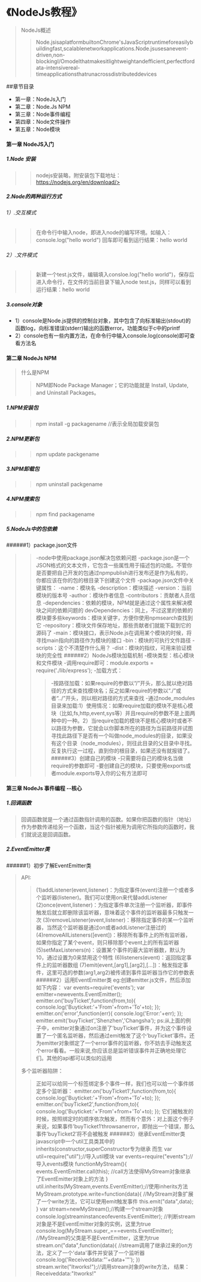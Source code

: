 # 《NodeJs教程》

> NodeJs概述
>> Node.jsisaplatformbuiltonChrome'sJavaScriptruntimeforeasilybuildingfast,scalablenetworkapplications.Node.jsusesanevent-driven,non-blockingI/Omodelthatmakesitlightweightandefficient,perfectfordata-intensivereal-timeapplicationsthatrunacrossdistributeddevices


##章节目录
* 第一章：NodeJs入门
* 第二章：Node.Js NPM
* 第三章：Node事件编程
* 第四章：Node文件操作
* 第五章：Node模块

#### 第一章 NodeJS入门
##### 1.Node 安装
>> nodejs安装略，附安装包下载地址：https://nodejs.org/en/download/>
##### 2.Node的两种运行方式
###### 1）.交互模式
>> 在命令行中输入node，即进入node的编写环境。如输入：console.log("hello world") 回车即可看到运行结果：hello world
###### 2）.文件模式
>> 新建一个test.js文件，编辑填入consloe.log("hello world")，保存后进入命令行，在文件的当前目录下输入node test.js，同样可以看到运行结果：hello world 
##### 3.console对象
- 1）console是Node.js提供的控制台对象，其中包含了向标准输出(stdout)的函数log，向标准错误(stderr)输出的函数error。功能类似于c中的printf
- 2）console也有一些内置方法，在命令行中输入console.log(console)即可查看方法名

#### 第二章 NodeJs NPM
>什么是NPM
>>NPM即Node Package Manager；它的功能就是 Install, Update, and Uninstall
Packages。
##### 1.NPM安装包
>>npm install -g packagename //表示全局加载安装包
##### 2.NPM更新包
>>npm update packgename
##### 3.NPM卸载包
>>npm uninstall packgename
##### 4.NPM搜索包
>>npm find packagename
##### 5.NodeJs中的包依赖
######1）package.json文件
>>-node中使用package.json解决包依赖问题
>>-package.json是一个JSON格式的文本文件，它包含一些属性用于描述包的功能。不管你是否要把自己开发的包通过npmpublish进行发布还是作为私有的，你都应该在你的包的根目录下创建这个文件
>>-package.json文件中关键属性：
-name：模块名
-description：模块描述
-version：当前模块的版本号
-author：模块作者信息
-contributors：贡献者人员信息
-dependencies：依赖的模块，NPM就是通过这个属性来解决模块之间的依赖问题的
devDependencies：同上，不过这里的依赖的模块要多些keywords：模块关键字，方便你使用npmsearch查找到它
-repository：模块文件保存地址，那些贡献者们就能下载到它的源码了
-main：模块接口，表示Node.js在调用某个模块的时候，将寻找main指向的路径作为模块的接口
-bin：模块的可执行文件路径
-scripts：这个不清楚作什么用？
-dist：模块的指纹，可用来验证模块的完全性
######2）NodeJs模块加载机制
>>-模块类型：核心模块和文件模块
>>-调用require即可：module.exports = require('./lib/express');
>>-加载方式：
>>>-按路径加载：如果require的参数以“/”开头，那么就以绝对路径的方式来查找模块名；反之如果require的参数以“./”或者“../”开头，则以相对路径的方式来查找
>>>-通过node_modules目录来加载:1）使用情况：如果require加载的模块不是核心模块（比如,fs,http,event,sys等）并且require的参数不是上面两种中的一种。2）当require加载的模块不是核心模块时或者不以路径为参数，它就会以你脚本所在的路径为当前路径并试图寻找此路径下是否有一个叫做node_modules的目录，如果没有这个目录（node_modules），则往此目录的父目录中寻找。反复执行这一过程，直到你的根目录，如果还没有就报错了。
######3）创建自己的模块
>-只需要将自己的模块名当做require的参数即可
>-要创建自己的模块，只要使用exports或者module.exports导入你的公有方法即可
#### 第三章 NodeJs 事件编程 --核心
##### 1.回调函数
> 回调函数就是一个通过函数指针调用的函数。如果你把函数的指针（地址）作为参数传递给另一个函数，当这个指针被用为调用它所指向的函数时，我们就说这是回调函数。
##### 2.EventEmitter类
######1）初步了解EventEmitter类
>API:
>>(1)addListener(event,listener)：为指定事件(event)注册一个或者多个监听器(listener)。我们可以使用on来代替addListener
>>(2)once(event,listener)：为指定事件单次注册一个监听器，即事件触发后就立即删除该监听器，意味着这个事件的监听器最多只触发一次
>>(3)removeListener(event,listener)：移除指定事件的某一个监听器，当然这个监听器是通过on或者addListener注册过的
>>(4)removeAllListeners([event])：移除所有事件上的所有监听器，如果你指定了某个event，则只移除那个event上的所有监听器
>>(5)setMaxListeners(n)：设置某个事件的最大监听器数，默认为10，通过设置为0来禁用这个特性
>>(6)listeners(event)：返回指定事件上的监听器数组
>>(7)emit(event,[arg1],[arg2],[...])：触发指定事件，这里可选的参数(arg1,arg2)被传递到事件监听器当作它的参数表
######2）运用EventEmitter类
>eg:创建emitter.js文件，然后添加如下内容：
    var events=require('events');
    var emitter=newevents.EventEmitter();
    emitter.on('buyTicket',function(from,to){
        console.log('Buyticket:'+'From'+from+'To'+to);
    });
    emitter.on('error',function(err){
        console.log('Error:'+err);
    });
    emitter.emit('buyTicket','Shenzhen','Changsha');
>ps:从上面的例子中，emitter对象通过on注册了’buyTicket’事件，并为这个事件设置了一个匿名监听器，然后通过emit触发了这个’buyTicket’事件。还为emitter对象绑定了一个error事件的监听器，你不妨去手动触发这个error看看。一般来说,你应该总是监听错误事件并正确地处理它们。其他的api都可以类似的运用 
>
> 多个监听器陷阱：
>>正如可以给同一个标签绑定多个事件一样，我们也可以给一个事件绑定多个监听器：
    emitter.on('buyTicket1',function(from,to){
        console.log('Buyticket:'+'From'+from+'To'+to);
    });
    emitter.on('buyTicket2',function(from,to){
        console.log('Buyticket:'+'From'+from+'To'+to);
    });
>>它们被触发的时候，按照绑定时的顺序依次触发，然而有个意外：对上面这个例子来说，如果事件’buyTicket1′throwsanerror，即抛出一个错误，那么事件’buyTicket2′将不会被触发
######3）继承EventEmitter类
>javascript中一个util工具类其中的inherits(constructor,superConstructor专为继承
而生
    var util=require("util");//导入util模块
    var events=require("events");//导入events模块
    functionMyStream(){
        events.EventEmitter.call(this);
        //call方法使得MyStream对象继承了EventEmitter对象上的方法
    }
    util.inherits(MyStream,events.EventEmitter);//使用inherits方法
    MyStream.prototype.write=function(data){
        //MyStream对象扩展了一个write方法，它可以使用emit触发事件
        this.emit("data",data);
    }
    var stream=newMyStream();//构建一个stream对象
    console.log(streaminstanceofevents.EventEmitter);
    //判断stream对象是不是EventEmitter对象的实例，这里为true
    console.log(MyStream.super_===events.EventEmitter);
    //MyStream的父类是不是EventEmitter，这里为true
    stream.on("data",function(data){
        //stream调用了继承过来的on方法，定义了一个'data'事件并安装了一个监听器
        console.log('Receiveddata:"'+data+'"');
    })
    stream.write("Itworks!");//调用stream对象的write方法，
    结果：Receiveddata:"Itworks!"

